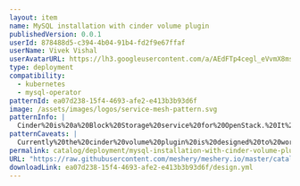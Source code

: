 ```yaml
---
layout: item
name: MySQL installation with cinder volume plugin
publishedVersion: 0.0.1
userId: 878488d5-c394-4b04-91b4-fd2f9e67ffaf
userName: Vivek Vishal
userAvatarURL: https://lh3.googleusercontent.com/a/AEdFTp4cegl_eVvmX8msycqpmZqZjkpHkrR5ZAZLOANmjg=s96-c
type: deployment
compatibility:
  - kubernetes
  - mysql-operator
patternId: ea07d238-15f4-4693-afe2-e413b3b93d6f
image: /assets/images/logos/service-mesh-pattern.svg
patternInfo: |
  Cinder%20is%20a%20Block%20Storage%20service%20for%20OpenStack.%20It%20can%20be%20used%20as%20an%20attachment%20mounted%20to%20a%20pod%20in%20Kubernetes.
patternCaveats: |
  Currently%20the%20cinder%20volume%20plugin%20is%20designed%20to%20work%20only%20on%20linux%20hosts%20and%20offers%20ext4%20and%20ext3%20as%20supported%20fs%20types%20Make%20sure%20that%20kubelet%20host%20machine%20has%20the%20following%20executables
permalink: catalog/deployment/mysql-installation-with-cinder-volume-plugin-ea07d238-15f4-4693-afe2-e413b3b93d6f.html
URL: "https://raw.githubusercontent.com/meshery/meshery.io/master/catalog/ea07d238-15f4-4693-afe2-e413b3b93d6f/0.0.1/design.yml"
downloadLink: ea07d238-15f4-4693-afe2-e413b3b93d6f/design.yml
---
```

